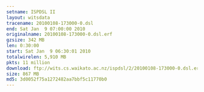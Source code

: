 ```yaml
---
setname: ISPDSL II
layout: witsdata
tracename: 20100108-173000-0.dsl
end: Sat Jan  9 07:00:00 2010
originalname: 20100108-173000-0.dsl.erf
gzsize: 342 MB
len: 0:30:00
start: Sat Jan  9 06:30:01 2010
totalwirelen: 5,910 MB
pkts: 11 million
download: ftp://wits.cs.waikato.ac.nz/ispdsl/2/20100108-173000-0.dsl.erf.gz
size: 867 MB
md5: 3d0052f75a1272482aa7bbf5c11770b0
---
```

